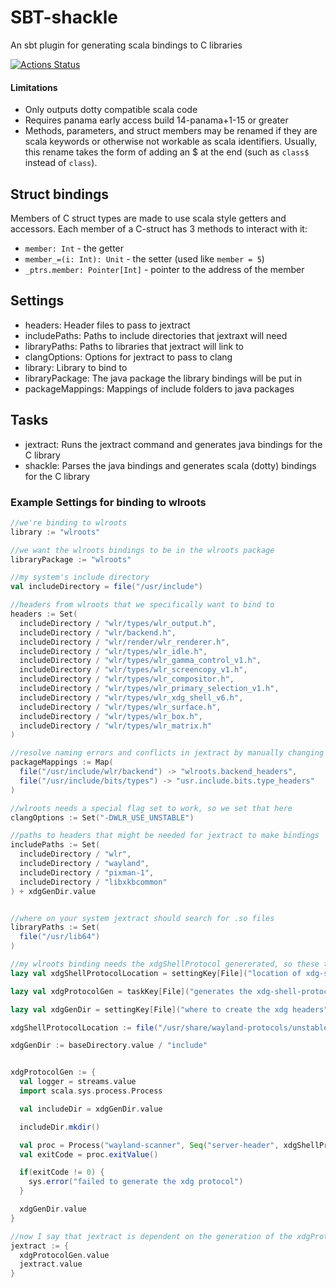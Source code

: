# SBT-shackle

An sbt plugin for generating scala bindings to C libraries

[![Actions Status](https://github.com/markehammons/sbt-shackle/workflows/build/badge.svg)](https://github.com/markehammons/sbt-shackle/actions)

#### Limitations

* Only outputs dotty compatible scala code
* Requires panama early access build 14-panama+1-15 or greater
* Methods, parameters, and struct members may be renamed if they are scala keywords or otherwise not workable as scala identifiers. Usually, this rename takes the form of adding an $ at the end (such as `class$` instead of `class`).

## Struct bindings
Members of C struct types are made to use scala style getters and accessors. Each member of a C-struct has 3 methods to interact with it:
* `member: Int` - the getter
* `member_=(i: Int): Unit` - the setter (used like `member = 5`)
* `_ptrs.member: Pointer[Int]` - pointer to the address of the member

## Settings

* headers: Header files to pass to jextract
* includePaths: Paths to include directories that jextraxt will need
* libraryPaths: Paths to libraries that jextract will link to
* clangOptions: Options for jextract to pass to clang
* library: Library to bind to
* libraryPackage: The java package the library bindings will be put in
* packageMappings: Mappings of include folders to java packages

## Tasks

* jextract: Runs the jextract command and generates java bindings for the C library
* shackle: Parses the java bindings and generates scala (dotty) bindings for the C library

### Example Settings for binding to wlroots
```scala
//we're binding to wlroots
library := "wlroots"

//we want the wlroots bindings to be in the wlroots package
libraryPackage := "wlroots"

//my system's include directory
val includeDirectory = file("/usr/include")

//headers from wlroots that we specifically want to bind to
headers := Set(
  includeDirectory / "wlr/types/wlr_output.h",
  includeDirectory / "wlr/backend.h",
  includeDirectory / "wlr/render/wlr_renderer.h",
  includeDirectory / "wlr/types/wlr_idle.h",
  includeDirectory / "wlr/types/wlr_gamma_control_v1.h",
  includeDirectory / "wlr/types/wlr_screencopy_v1.h",
  includeDirectory / "wlr/types/wlr_compositor.h",
  includeDirectory / "wlr/types/wlr_primary_selection_v1.h",
  includeDirectory / "wlr/types/wlr_xdg_shell_v6.h",
  includeDirectory / "wlr/types/wlr_surface.h",
  includeDirectory / "wlr/types/wlr_box.h",
  includeDirectory / "wlr/types/wlr_matrix.h"
)

//resolve naming errors and conflicts in jextract by manually changing the package names corresponding to certain folders
packageMappings := Map(
  file("/usr/include/wlr/backend") -> "wlroots.backend_headers",
  file("/usr/include/bits/types") -> "usr.include.bits.type_headers"
)

//wlroots needs a special flag set to work, so we set that here
clangOptions := Set("-DWLR_USE_UNSTABLE")

//paths to headers that might be needed for jextract to make bindings
includePaths := Set(
  includeDirectory / "wlr",
  includeDirectory / "wayland",
  includeDirectory / "pixman-1",
  includeDirectory / "libxkbcommon"
) + xdgGenDir.value


//where on your system jextract should search for .so files
libraryPaths := Set(
  file("/usr/lib64")
)

//my wlroots binding needs the xdgShellProtocol genererated, so these tasks and settings do that
lazy val xdgShellProtocolLocation = settingKey[File]("location of xdg-shell-unstable-v6.xml on your system")

lazy val xdgProtocolGen = taskKey[File]("generates the xdg-shell-protocol.h header")

lazy val xdgGenDir = settingKey[File]("where to create the xdg headers") 

xdgShellProtocolLocation := file("/usr/share/wayland-protocols/unstable/xdg-shell/xdg-shell-unstable-v6.xml")

xdgGenDir := baseDirectory.value / "include"


xdgProtocolGen := {
  val logger = streams.value
  import scala.sys.process.Process

  val includeDir = xdgGenDir.value

  includeDir.mkdir()

  val proc = Process("wayland-scanner", Seq("server-header", xdgShellProtocolLocation.value.getCanonicalPath, s"${includeDir.getCanonicalPath}/xdg-shell-unstable-v6-protocol.h")).run()
  val exitCode = proc.exitValue()

  if(exitCode != 0) {
    sys.error("failed to generate the xdg protocol")
  }

  xdgGenDir.value
}

//now I say that jextract is dependent on the generation of the xdgProtocolHeaders 
jextract := {
  xdgProtocolGen.value
  jextract.value
}
```
